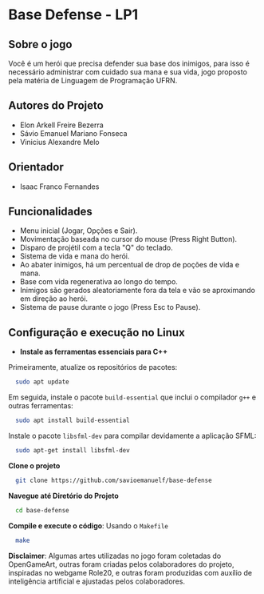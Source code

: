 # Base Defense - LP1
## Sobre o jogo
Você é um herói que precisa defender sua base dos inimigos, para isso é necessário administrar com cuidado sua mana e sua vida, jogo proposto pela matéria de Linguagem de Programação UFRN.

## Autores do Projeto
- Elon Arkell Freire Bezerra
- Sávio Emanuel Mariano Fonseca
- Vinicius Alexandre Melo
  
## Orientador
- Isaac Franco Fernandes

## Funcionalidades

- Menu inicial (Jogar, Opções e Sair).
- Movimentação baseada no cursor do mouse (Press Right Button).
- Disparo de projétil com a tecla "Q" do teclado.
- Sistema de vida e mana do herói.
- Ao abater inimigos, há um percentual de drop de poções de vida e mana.
- Base com vida regenerativa ao longo do tempo.
- Inimigos são gerados aleatoriamente fora da tela e vão se aproximando em direção ao herói. 
- Sistema de pause durante o jogo (Press Esc to Pause).


## Configuração e execução no Linux

- **Instale as ferramentas essenciais para C++**

Primeiramente, atualize os repositórios de pacotes:
```bash
  sudo apt update
```

Em seguida, instale o pacote `build-essential` que inclui o compilador `g++` e outras ferramentas:
```bash
  sudo apt install build-essential
```
Instale o pacote `libsfml-dev` para compilar devidamente a aplicação SFML:
```bash
  sudo apt-get install libsfml-dev
```

**Clone o projeto**
```bash
  git clone https://github.com/savioemanuelf/base-defense
```

 **Navegue até Diretório do Projeto**
```bash
  cd base-defense
```

**Compile e execute o código**:
Usando o `Makefile`
```bash
  make
```

**Disclaimer**:
Algumas artes utilizadas no jogo foram coletadas do OpenGameArt, outras foram criadas pelos colaboradores do projeto, inspiradas no webgame Role20, e outras foram produzidas com auxílio de inteligência artificial e ajustadas pelos colaboradores.
